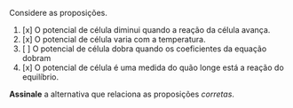 Considere as proposições.

1. [x] O potencial de célula diminui quando a reação da célula avança.
2. [x] O potencial de célula varia com a temperatura.
3. [ ] O potencial de célula dobra quando os coeficientes da equação dobram
4. [x] O potencial de célula é uma medida do quão longe está a reação do equilíbrio.

**Assinale** a alternativa que relaciona as proposições *corretas*.
